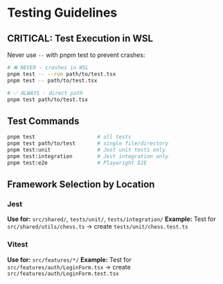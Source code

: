 # Testing Guidelines

## CRITICAL: Test Execution in WSL

Never use `--` with pnpm test to prevent crashes:

```bash
# ❌ NEVER - crashes in WSL
pnpm test -- --run path/to/test.tsx
pnpm test -- path/to/test.tsx

# ✅ ALWAYS - direct path
pnpm test path/to/test.tsx
```

## Test Commands

```bash
pnpm test                    # all tests
pnpm test path/to/test       # single file/directory
pnpm test:unit               # Jest unit tests only
pnpm test:integration        # Jest integration only
pnpm test:e2e                # Playwright E2E
```

## Framework Selection by Location

### Jest

**Use for:** `src/shared/`, `tests/unit/`, `tests/integration/`
**Example:** Test for `src/shared/utils/chess.ts` → create `tests/unit/chess.test.ts`

### Vitest

**Use for:** `src/features/*/`
**Example:** Test for `src/features/auth/LoginForm.tsx` → create `src/features/auth/LoginForm.test.tsx`
